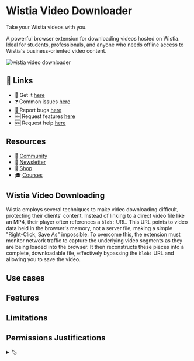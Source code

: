 # Wistia Video Downloader

Take your Wistia videos with you.

A powerful browser extension for downloading videos hosted on Wistia. Ideal for students, professionals, and anyone who needs offline access to Wistia's business-oriented video content.

![wistia video downloader](https://github.com/user-attachments/assets/b2edfcc3-5ada-4eab-9baf-de062739a485)


## 🔗 Links

- 🎁 Get it [here](https://serp.ly/wistia-video-downloader)
- ❓ Common issues [here](https://github.com/orgs/serpapps/discussions/categories/faq)
- 🐛 Report bugs [here](https://github.com/serpapps/wistia-video-downloader/issues)
- 🆕 Request features [here](https://github.com/serpapps/wistia-video-downloader/issues)
- 🆘 Request help [here](https://support.serp.co/)

## Resources

- 💬 [Community](https://serp.ly/@serp/community)
- 💌 [Newsletter](https://serp.ly/@serp/email)
- 🛒 [Shop](https://serp.ly/@serp/store)
- 🎓 [Courses](https://serp.ly/@serp/courses)

## Wistia Video Downloading

Wistia employs several techniques to make video downloading difficult, protecting their clients' content. Instead of linking to a direct video file like an MP4, their player often references a `blob:` URL. This URL points to video data held in the browser's memory, not a server file, making a simple "Right-Click, Save As" impossible. To overcome this, the extension must monitor network traffic to capture the underlying video segments as they are being loaded into the browser. It then reconstructs these pieces into a complete, downloadable file, effectively bypassing the `blob:` URL and allowing you to save the video.


## Use cases

## Features

## Limitations

## Permissions Justifications


<details>
  <summary> 🏷️ </summary>

wistia video downloader
how to download wistia videos
wistia video downloader chrome extension
how to download videos from wistia
download embedded wistia video
download wistia video from url
wistia video downloader firefox
wistia subtitles download

</details>
